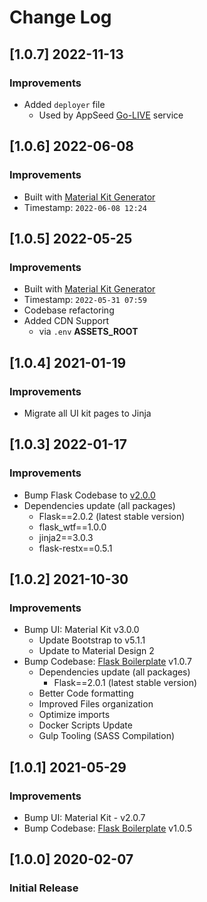 # Change Log

## [1.0.7] 2022-11-13
### Improvements

- Added `deployer` file
  - Used by AppSeed [Go-LIVE](https://appseed.us/go-live/) service

## [1.0.6] 2022-06-08
### Improvements

- Built with [Material Kit Generator](https://appseed.us/generator/material-kit/)
 - Timestamp: `2022-06-08 12:24`

## [1.0.5] 2022-05-25
### Improvements

- Built with [Material Kit Generator](https://appseed.us/generator/material-kit/)
 - Timestamp: `2022-05-31 07:59`
- Codebase refactoring
- Added CDN Support
  - via `.env` **ASSETS_ROOT**  
  
## [1.0.4] 2021-01-19
### Improvements

- Migrate all UI kit pages to Jinja
  
## [1.0.3] 2022-01-17
### Improvements

- Bump Flask Codebase to [v2.0.0](https://github.com/app-generator/boilerplate-code-flask/releases)
- Dependencies update (all packages) 
  - Flask==2.0.2 (latest stable version)
  - flask_wtf==1.0.0
  - jinja2==3.0.3
  - flask-restx==0.5.1

## [1.0.2] 2021-10-30
### Improvements

- Bump UI: Material Kit v3.0.0
  - Update Bootstrap to v5.1.1
  - Update to Material Design 2
- Bump Codebase: [Flask Boilerplate](https://github.com/app-generator/boilerplate-code-flask) v1.0.7
  - Dependencies update (all packages) 
    - Flask==2.0.1 (latest stable version)
  - Better Code formatting
  - Improved Files organization
  - Optimize imports
  - Docker Scripts Update
  - Gulp Tooling  (SASS Compilation)

## [1.0.1] 2021-05-29
### Improvements

- Bump UI: Material Kit - v2.0.7
- Bump Codebase: [Flask Boilerplate](https://github.com/app-generator/boilerplate-code-flask) v1.0.5

## [1.0.0] 2020-02-07
### Initial Release
